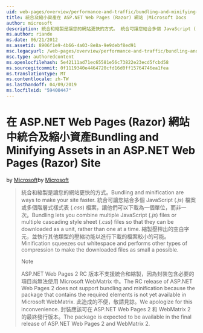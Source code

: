 ```yaml
---
uid: web-pages/overview/performance-and-traffic/bundling-and-minifying-assets-in-an-aspnet-web-pages-razor-site
title: 統合及縮小資產在 ASP.NET Web Pages (Razor) 網站 |Microsoft Docs
author: microsoft
description: 統合和縮製是讓您的網站更快的方式。 統合可讓您結合多個 JavaScript (.js) 檔案或多個階層式樣式表 （...
ms.author: riande
ms.date: 06/21/2012
ms.assetid: 8906f1e9-4b66-4a03-8e8a-9e9debf8ed91
msc.legacyurl: /web-pages/overview/performance-and-traffic/bundling-and-minifying-assets-in-an-aspnet-web-pages-razor-site
msc.type: authoredcontent
ms.openlocfilehash: 5e42111ad71ec65581e56c73822e23ecd5fcbd58
ms.sourcegitcommit: 0f1119340e4464720cfd16d0ff15764746ea1fea
ms.translationtype: MT
ms.contentlocale: zh-TW
ms.lasthandoff: 04/09/2019
ms.locfileid: "59400447"
---
```

# <a name="bundling-and-minifying-assets-in-an-aspnet-web-pages-razor-site"></a><span data-ttu-id="ddbd0-104">在 ASP.NET Web Pages (Razor) 網站中統合及縮小資產</span><span class="sxs-lookup"><span data-stu-id="ddbd0-104">Bundling and Minifying Assets in an ASP.NET Web Pages (Razor) Site</span></span>

<span data-ttu-id="ddbd0-105">by [Microsoft](https://github.com/microsoft)</span><span class="sxs-lookup"><span data-stu-id="ddbd0-105">by [Microsoft](https://github.com/microsoft)</span></span>

> <span data-ttu-id="ddbd0-106">統合和縮製是讓您的網站更快的方式。</span><span class="sxs-lookup"><span data-stu-id="ddbd0-106">Bundling and minification are ways to make your site faster.</span></span> <span data-ttu-id="ddbd0-107">統合可讓您結合多個 JavaScript (*.js*) 檔案或多個階層式樣式表 (*.css*) 檔案，讓他們可以下載為一個單位，而非一次。</span><span class="sxs-lookup"><span data-stu-id="ddbd0-107">Bundling lets you combine multiple JavaScript (*.js*) files or multiple cascading style sheet (*.css*) files so that they can be downloaded as a unit, rather than one at a time.</span></span> <span data-ttu-id="ddbd0-108">縮製壓榨出的空白字元，並執行其他類型的壓縮功能以進行下載的檔案較小的可能。</span><span class="sxs-lookup"><span data-stu-id="ddbd0-108">Minification squeezes out whitespace and performs other types of compression to make the downloaded files as small a possible.</span></span>
> 
> > [!NOTE]
> > <span data-ttu-id="ddbd0-109">ASP.NET Web Pages 2 RC 版本不支援統合和縮製，因為封裝包含必要的項目尚無法使用 Microsoft WebMatrix 中。</span><span class="sxs-lookup"><span data-stu-id="ddbd0-109">The RC release of ASP.NET Web Pages 2 does not support bundling and minification because the package that contains the required elements is not yet available in Microsoft WebMatrix.</span></span> <span data-ttu-id="ddbd0-110">此造成的不便，敬請見諒。</span><span class="sxs-lookup"><span data-stu-id="ddbd0-110">We apologize for this inconvenience.</span></span> <span data-ttu-id="ddbd0-111">封裝應該可在 ASP.NET Web Pages 2 和 WebMatrix 2 的最終發行版本。</span><span class="sxs-lookup"><span data-stu-id="ddbd0-111">The package is expected to be available in the final release of ASP.NET Web Pages 2 and WebMatrix 2.</span></span>
